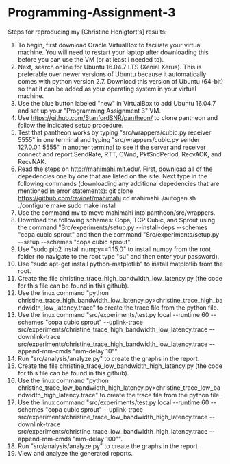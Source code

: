 # Programming-Assignment-3
Steps for reproducing my [Christine Honigfort's] results:

1. To begin, first download Oracle VirtualBox to faciliate your virtual machine. You will need to restart your laptop after downloading this before you can use the VM (or at least I needed to).
3. Next, search online for Ubuntu 16.04.7 LTS (Xenial Xerus). This is preferable over newer versions of Ubuntu because it automatically comes with python version 2.7. Download this version of Ubuntu (64-bit) so that it can be added as your operating system in your virtual machine. 
4. Use the blue button labeled "new" in VirtualBox to add Ubuntu 16.04.7 and set up your "Programming Assignment 3" VM.
5. Use https://github.com/StanfordSNR/pantheon/ to clone pantheon and follow the indicated setup procedure.
6. Test that pantheon works by typing "src/wrappers/cubic.py receiver 5555" in one terminal and typing "src/wrappers/cubic.py sender 127.0.0.1 5555" in another terminal to see if the server and receiver connect and report SendRate, RTT, CWnd, PktSndPeriod, RecvACK, and RecvNAK.
7. Read the steps on http://mahimahi.mit.edu/. First, download all of the depedencies one by one that are listed on the site. Next type in the following commands (downloading any additional depedencies that are mentioned in error statements):
           git clone https://github.com/ravinet/mahimahi
           cd mahimahi
           ./autogen.sh
           ./configure
            make
            sudo make install
8. Use the command mv to move mahimahi into pantheon/src/wrappers.
9. Download the following schemes: Copa, TCP Cubic, and Sprout using the command "Src/experiments/setup.py --install-deps --schemes "copa cubic sprout" and then the command "Src/experiments/setup.py --setup --schemes "copa cubic sprout".
10. Use "sudo pip2 install numpy==1.15.0" to install numpy from the root folder (to navigate to the root type "su" and then enter your password).
11. Use "sudo apt-get install python-matplotlib" to install matplotlib from the root.
12. Create the file christine_trace_high_bandwidth_low_latency.py (the code for this file can be found in this github).
13. Use the linux command "python christine_trace_high_bandwidth_low_latency.py>christine_trace_high_bandwidth_low_latency.trace" to create the trace file from the python file.
14. Use the linux command "src/experiments/test.py local --runtime 60 --schemes "copa cubic sprout"  --uplink-trace src/experiments/christine_trace_high_bandwidth_low_latency.trace --downlink-trace src/experiments/christine_trace_high_bandwidth_low_latency.trace --append-mm-cmds "mm-delay 10"".
15. Run "src/analysis/analyze.py" to create the graphs in the report. 
16. Create the file christine_trace_low_bandwidth_high_latency.py (the code for this file can be found in this github).
17. Use the linux command "python christine_trace_low_bandwidth_high_latency.py>christine_trace_low_bandwidth_high_latency.trace" to create the trace file from the python file.
18. Use the linux command "src/experiments/test.py local --runtime 60 --schemes "copa cubic sprout"  --uplink-trace src/experiments/christine_trace_low_bandwidth_high_latency.trace --downlink-trace src/experiments/christine_trace_low_bandwidth_high_latency.trace --append-mm-cmds "mm-delay 100"".
19. Run "src/analysis/analyze.py" to create the graphs in the report. 
20. View and analyze the generated reports.
 
